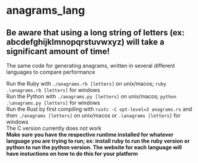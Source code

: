 # anagrams_lang
## **Be aware that using a long string of letters (ex: abcdefghijklmnopqrstuvwxyz) will take a significant amount of time!**
The same code for generating anagrams, written in several different languages to compare performance

Run the Ruby with `./anagrams.rb [letters]` on unix/macos; `ruby .\anagrams.rb [letters]` for windows  
Run the Python with `./anagrams.py [letters]` on unix/macos; `python .\anagrams.py [letters]` for windows  
Run the Rust by first compiling with `rustc -C opt-level=3 anagrams.rs` and then `./anagrams [letters]` on unix/macos or `.\anagrams [letters]` for windows  
The C version currently does not work  
**Make sure you have the respective runtime installed for whatever language you are trying to run; ex: install ruby to run the ruby version or python to run the python version. The website for each language will have instuctions on how to do this for your platform**
